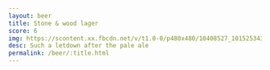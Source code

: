 ```yaml
---
layout: beer
title: Stone & wood lager
score: 6
img: https://scontent.xx.fbcdn.net/v/t1.0-0/p480x480/10408527_10152534301523745_6253327536631057603_n.jpg?oh=f510f2c9c1a4fcf88966a5707f29ee3d&oe=58C4D97B
desc: Such a letdown after the pale ale
permalink: /beer/:title.html
---
```

